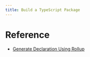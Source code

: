 ```yaml
---
title: Build a TypeScript Package
---
```



# Reference

- [Generate Declaration Using Rollup](https://medium.com/@martin_hotell/typescript-library-tips-rollup-your-types-995153cc81c7)